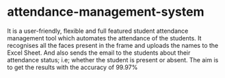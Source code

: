 # attendance-management-system
It is a user-friendly, flexible and full featured student attendance management tool which automates the attendance of the students.  It recognises all the faces present in the frame and uploads the names to the Excel Sheet.  And also sends the email to the students about their attendance status; i.e; whether the student is present or absent. The aim is to get the results with the accuracy of 99.97%
